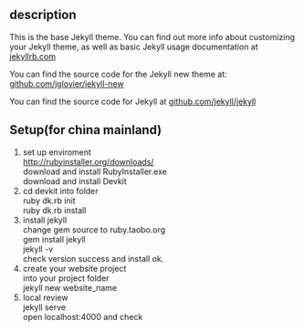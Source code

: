 description
---

This is the base Jekyll theme. You can find out more info about customizing your Jekyll theme, as well as basic Jekyll usage documentation at [jekyllrb.com](http://jekyllrb.com/)

You can find the source code for the Jekyll new theme at: [github.com/jglovier/jekyll-new](https://github.com/jglovier/jekyll-new)

You can find the source code for Jekyll at [github.com/jekyll/jekyll](https://github.com/jekyll/jekyll)  

Setup(for china mainland)
---
1. set up enviroment  
 http://rubyinstaller.org/downloads/  
 download and install RubyInstaller.exe  
 download and install Devkit  
2. cd devkit into folder  
  ruby dk.rb init  
  ruby dk.rb install  
3. install jekyll  
  change gem source to ruby.taobo.org  
  gem install jekyll  
  jekyll -v  
  check version success and install ok.  
4. create your website project  
  into your project folder  
  jekyll new website_name  
5. local review  
  jekyll serve  
  open localhost:4000 and check
